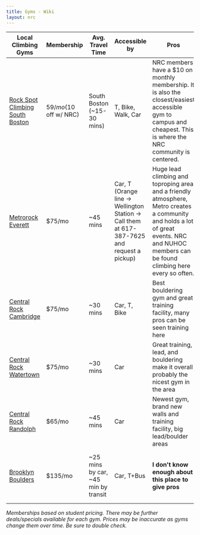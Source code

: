 ```yaml
---
title: Gyms - Wiki
layout: nrc
---
```


Local Climbing Gyms | Membership | Avg. Travel Time | Accessible by | Pros | Cons
--------------------|------------|------------------|---------------|------|-----
[Rock Spot Climbing South Boston](http://southboston.rockspotclimbing.com/) | $59/mo (10$ off w/ NRC) | South Boston (~15-30 mins) | T, Bike, Walk, Car | NRC members have a $10 on monthly membership. It is also the closest/easiest accessible gym to campus and cheapest. This is where the NRC community is centered. | Bad/short rope climbing. Relatively inexperienced setting team so problems are inconsistent and tend to focus on big, powerful moves.
[Metrorock Everett](https://www.metrorock.com/boston) | $75/mo | ~45 mins | Car, T (Orange line -> Wellington Station -> Call them at 617-387-7625 and request a pickup) | Huge lead climbing and toproping area and a friendly atmosphere, Metro creates a community and holds a lot of great events. NRC and NUHOC members can be found climbing here every so often. | Farther away and more expensive. Bouldering not particularly expansive.
[Central Rock Cambridge](https://centralrockgym.com/cambridge/) | $75/mo | ~30 mins | Car, T, Bike | Best bouldering gym and great training facility, many pros can be seen training here | Farther away and more expensive.
[Central Rock Watertown](https://centralrockgym.com/watertown/) | $75/mo | ~30 mins | Car | Great training, lead, and bouldering make it overall probably the nicest gym in the area | More expensive and difficult/impossible to get to without a car. Less of an NEU community
[Central Rock Randolph](https://centralrockgym.com/randolph/) | $65/mo | ~45 mins | Car | Newest gym, brand new walls and training facility, big lead/boulder areas | Very far away, inaccessible by anything other than car
[Brooklyn Boulders](https://brooklynboulders.com/somerville/) | $135/mo | ~25 mins by car, ~45 min by transit | Car, T+Bus | **I don't know enough about this place to give pros** | Very expensive, hard to get to without a car. **I don't know enough about this place to give more cons**.

*Memberships based on student pricing. There may be further deals/specials available for each gym. Prices may be inaccurate as gyms change them over time. Be sure to double check.*
